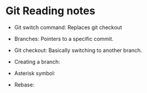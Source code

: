 # Git Reading notes

- Git switch command: Replaces git checkout

- Branches: Pointers to a specific commit. 

- Git checkout: Basically switching to another branch.

- Creating a branch: 

- Asterisk symbol:

- Rebase: 